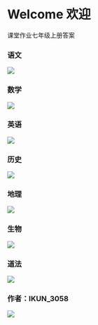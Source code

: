 # Welcome 欢迎

课堂作业七年级上册答案

### 语文

![](https://tc.z.wiki/autoupload/f/lMVx_zF4gvxcrFAtq3wO86yI3ECMJtIBlxibnJxkNCSyl5f0KlZfm6UsKj-HyTuv/20250905/XYcY/838X27298/%E8%AF%AD%E6%96%87.png)

### 数学

![](https://tc.z.wiki/autoupload/f/lMVx_zF4gvxcrFAtq3wO86yI3ECMJtIBlxibnJxkNCSyl5f0KlZfm6UsKj-HyTuv/20250905/4ndR/844X30957/%E6%95%B0%E5%AD%A6.png)

### 英语

![](https://tc-new.z.wiki/autoupload/f/lMVx_zF4gvxcrFAtq3wO86yI3ECMJtIBlxibnJxkNCSyl5f0KlZfm6UsKj-HyTuv/20250905/Up2h/844X29580/%E8%8B%B1%E8%AF%AD.png)

### 历史

![](https://tc.z.wiki/autoupload/f/lMVx_zF4gvxcrFAtq3wO86yI3ECMJtIBlxibnJxkNCSyl5f0KlZfm6UsKj-HyTuv/20250905/kT2H/840X10712/%E5%8E%86%E5%8F%B2.png)

### 地理

![](https://tc-new.z.wiki/autoupload/f/lMVx_zF4gvxcrFAtq3wO86yI3ECMJtIBlxibnJxkNCSyl5f0KlZfm6UsKj-HyTuv/20250905/z2By/1048X11117/%E5%9C%B0%E7%90%86.png)

### 生物

![](https://tc-new.z.wiki/autoupload/f/lMVx_zF4gvxcrFAtq3wO86yI3ECMJtIBlxibnJxkNCSyl5f0KlZfm6UsKj-HyTuv/20250905/hsjL/840X11392/%E7%94%9F%E7%89%A9.png)

### 道法

![](https://tc-new.z.wiki/autoupload/f/lMVx_zF4gvxcrFAtq3wO86yI3ECMJtIBlxibnJxkNCSyl5f0KlZfm6UsKj-HyTuv/20250905/MsFg/842X12859/%E9%81%93%E6%B3%95.png)

### 作者：IKUN_3058

![](https://free-img.400040.xyz/4/2025/08/18/68a2e35aebb2b.jpg)

